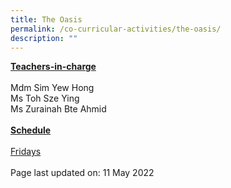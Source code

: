 ```yaml
---
title: The Oasis
permalink: /co-curricular-activities/the-oasis/
description: ""
---
```

<p><u><strong>Teachers-in-charge</strong></u><br /><br />Mdm Sim Yew Hong<br />Ms Toh Sze Ying<br />Ms Zurainah Bte Ahmid<br /><br /><u><strong>Schedule</strong></u><br /><br /><u>Fridays</u><br /><br />Page last updated on: 11 May 2022</p>